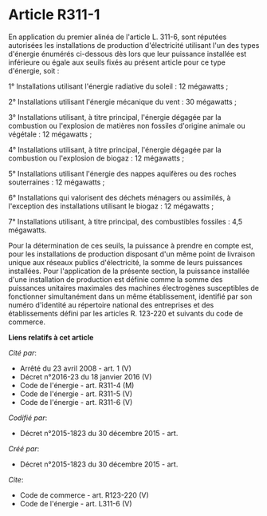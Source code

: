 # Article R311-1

En application du premier alinéa de l'article L. 311-6, sont réputées autorisées les installations de production
d'électricité utilisant l'un des types d'énergie énumérés ci-dessous dès lors que leur puissance installée est inférieure ou
égale aux seuils fixés au présent article pour ce type d'énergie, soit : 

1° Installations utilisant l'énergie radiative du soleil : 12 mégawatts ; 

2° Installations utilisant l'énergie mécanique du vent : 30 mégawatts ; 

3° Installations utilisant, à titre principal, l'énergie dégagée par la combustion ou l'explosion de matières non fossiles
d'origine animale ou végétale : 12 mégawatts ; 

4° Installations utilisant, à titre principal, l'énergie dégagée par la combustion ou l'explosion de biogaz : 12 mégawatts ; 

5° Installations utilisant l'énergie des nappes aquifères ou des roches souterraines : 12 mégawatts ; 

6° Installations qui valorisent des déchets ménagers ou assimilés, à l'exception des installations utilisant le biogaz : 12
mégawatts ; 

7° Installations utilisant, à titre principal, des combustibles fossiles : 4,5 mégawatts. 

Pour la détermination de ces seuils, la puissance à prendre en compte est, pour les installations de production disposant
d'un même point de livraison unique aux réseaux publics d'électricité, la somme de leurs puissances installées. Pour
l'application de la présente section, la puissance installée d'une installation de production est définie comme la somme des
puissances unitaires maximales des machines électrogènes susceptibles de fonctionner simultanément dans un même
établissement, identifié par son numéro d'identité au répertoire national des entreprises et des établissements défini par
les articles R. 123-220 et suivants du code de commerce.

**Liens relatifs à cet article**

_Cité par_:

  - Arrêté du 23 avril 2008 - art. 1 (V)
  - Décret n°2016-23 du 18 janvier 2016 (V)
  - Code de l'énergie - art. R311-4 (M)
  - Code de l'énergie - art. R311-5 (V)
  - Code de l'énergie - art. R311-6 (V)

_Codifié par_:

  - Décret n°2015-1823 du 30 décembre 2015 - art.

_Créé par_:

  - Décret n°2015-1823 du 30 décembre 2015 - art.

_Cite_:

  - Code de commerce - art. R123-220 (V)
  - Code de l'énergie - art. L311-6 (V)
